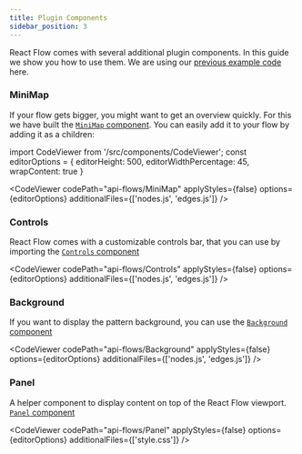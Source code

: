 ```yaml
---
title: Plugin Components
sidebar_position: 3
---
```


React Flow comes with several additional plugin components. In this guide we show you how to use them. We are using our [previous example code](/docs/overview/core-concepts) here.

### MiniMap

If your flow gets bigger, you might want to get an overview quickly. For this we have built the [`MiniMap` component](/docs/api/plugin-components/minimap). You can easily add it to your flow by adding it as a children:

import CodeViewer from '/src/components/CodeViewer';
const editorOptions = { editorHeight: 500, editorWidthPercentage: 45, wrapContent: true }

<CodeViewer codePath="api-flows/MiniMap" applyStyles={false} options={editorOptions} additionalFiles={['nodes.js', 'edges.js']} />

### Controls

React Flow comes with a customizable controls bar, that you can use by importing the [`Controls` component](/docs/api/plugin-components/controls)

<CodeViewer codePath="api-flows/Controls" applyStyles={false} options={editorOptions} additionalFiles={['nodes.js', 'edges.js']} />

### Background

If you want to display the pattern background, you can use the [`Background` component](/docs/api/plugin-components/background)

<CodeViewer codePath="api-flows/Background" applyStyles={false} options={editorOptions} additionalFiles={['nodes.js', 'edges.js']} />

### Panel

A helper component to display content on top of the React Flow viewport. [`Panel` component](/docs/api/plugin-components/panel)

<CodeViewer codePath="api-flows/Panel" applyStyles={false} options={editorOptions} additionalFiles={['style.css']} />

